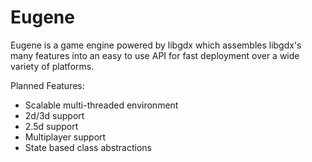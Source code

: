Eugene
======

Eugene is a game engine powered by libgdx which assembles libgdx's many features into an easy to use API for fast deployment over a wide variety of platforms.

Planned Features:
* Scalable multi-threaded environment
* 2d/3d support
* 2.5d support
* Multiplayer support
* State based class abstractions
